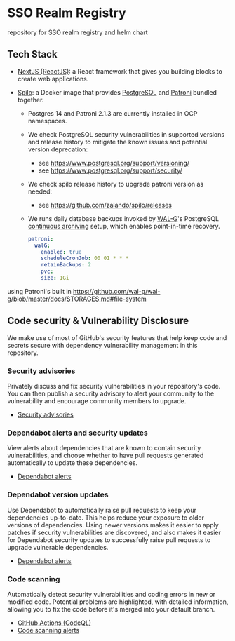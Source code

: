 # SSO Realm Registry

repository for SSO realm registry and helm chart

## Tech Stack

- [NextJS (ReactJS)](https://nextjs.org/): a React framework that gives you building blocks to create web applications.
- [Spilo](https://github.com/zalando/spilo): a Docker image that provides [PostgreSQL](https://www.postgresql.org/) and [Patroni](https://github.com/zalando/patroni) bundled together.

  - Postgres 14 and Patroni 2.1.3 are currently installed in OCP namespaces.
  - We check PostgreSQL security vulnerabilities in supported versions and release history to mitigate the known issues and potential version deprecation:
    - see https://www.postgresql.org/support/versioning/
    - see https://www.postgresql.org/support/security/
  - We check spilo release history to upgrade patroni version as needed:
    - see https://github.com/zalando/spilo/releases
  - We runs daily database backups invoked by [WAL-G](https://github.com/wal-g/wal-g)'s PostgreSQL [continuous archiving](https://www.postgresql.org/docs/9.6/continuous-archiving.html) setup, which enables point-in-time recovery.

    ```yaml
    patroni:
      walG:
        enabled: true
        scheduleCronJob: 00 01 * * *
        retainBackups: 2
        pvc:
        size: 1Gi
    ```

using Patroni's built in https://github.com/wal-g/wal-g/blob/master/docs/STORAGES.md#file-system

## Code security & Vulnerability Disclosure

We make use of most of GitHub's security features that help keep code and secrets secure with dependency vulnerability management in this repository.

### Security advisories

Privately discuss and fix security vulnerabilities in your repository's code. You can then publish a security advisory to alert your community to the vulnerability and encourage community members to upgrade.

- [Security advisories](https://github.com/bcgov/sso-realm-registry/security/advisories)

### Dependabot alerts and security updates

View alerts about dependencies that are known to contain security vulnerabilities, and choose whether to have pull requests generated automatically to update these dependencies.

- [Dependabot alerts](https://github.com/bcgov/sso-realm-registry/security/dependabot)

### Dependabot version updates

Use Dependabot to automatically raise pull requests to keep your dependencies up-to-date. This helps reduce your exposure to older versions of dependencies. Using newer versions makes it easier to apply patches if security vulnerabilities are discovered, and also makes it easier for Dependabot security updates to successfully raise pull requests to upgrade vulnerable dependencies.

- [Dependabot alerts](https://github.com/bcgov/sso-realm-registry/security/dependabot)

### Code scanning

Automatically detect security vulnerabilities and coding errors in new or modified code. Potential problems are highlighted, with detailed information, allowing you to fix the code before it's merged into your default branch.

- [GitHub Actions (CodeQL)](.github/workflows/codeql-analysis.yml)
- [Code scanning alerts](https://github.com/bcgov/sso-realm-registry/security/code-scanning)
